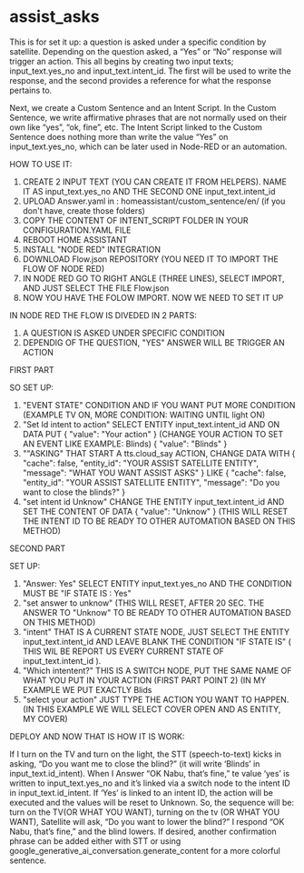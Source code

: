 # assist_asks
This is for set it up: a question is asked under a specific condition by satellite. Depending on the question asked, a “Yes” or “No” response will trigger an action.
This all begins by creating two input texts;  input_text.yes_no and input_text.intent_id. The first will be used to write the response, and the second provides a reference for what the response pertains to.

Next, we create a Custom Sentence and an Intent Script. In the Custom Sentence, we write affirmative phrases that are not normally used on their own like “yes”, “ok, fine”, etc. The Intent Script linked to the Custom Sentence does nothing more than write the value “Yes” on input_text.yes_no, which can be later used in Node-RED or an automation.


HOW TO USE IT:

1) CREATE 2 INPUT TEXT (YOU CAN CREATE IT FROM HELPERS). NAME IT AS input_text.yes_no AND THE SECOND ONE input_text.intent_id
2) UPLOAD Answer.yaml in : homeassistant/custom_sentence/en/ (if you don't have, create those folders)
3) COPY THE CONTENT OF INTENT_SCRIPT FOLDER IN YOUR CONFIGURATION.YAML FILE
4) REBOOT HOME ASSISTANT
5) INSTALL "NODE RED" INTEGRATION
6) DOWNLOAD Flow.json REPOSITORY (YOU NEED IT TO IMPORT THE FLOW OF NODE RED)
7) IN NODE RED GO TO RIGHT ANGLE (THREE LINES), SELECT IMPORT, AND JUST SELECT THE FILE Flow.json
8) NOW YOU HAVE THE FOLOW IMPORT. NOW WE NEED TO SET IT UP 

IN NODE RED THE FLOW IS DIVEDED IN 2 PARTS: 
1) A QUESTION IS ASKED UNDER SPECIFIC CONDITION
2) DEPENDIG OF THE QUESTION, "YES" ANSWER WILL BE TRIGGER AN ACTION

FIRST PART

SO SET UP:
1) "EVENT STATE" CONDITION AND IF YOU WANT PUT MORE CONDITION (EXAMPLE TV ON, MORE CONDITION: WAITING UNTIL light ON)
2) "Set Id intent to action" SELECT ENTITY input_text.intent_id AND ON DATA PUT {   "value": "Your action" } (CHANGE YOUR ACTION TO SET AN EVENT LIKE EXAMPLE: Blinds) {   "value": "Blinds" }
3) ""ASKING" THAT START A tts.cloud_say ACTION, CHANGE DATA WITH {   "cache": false,   "entity_id": "YOUR ASSIST SATELLITE ENTITY",   "message": "WHAT YOU WANT ASSIST ASKS" } LIKE {   "cache": false,   "entity_id": "YOUR ASSIST SATELLITE ENTITY",   "message": "Do you want to close the blinds?" }
4) "set intent id Unknow" CHANGE THE ENTITY input_text.intent_id AND SET THE CONTENT OF DATA {   "value": "Unknow" } (THIS WILL RESET THE INTENT ID TO BE READY TO OTHER AUTOMATION BASED ON THIS METHOD)


SECOND PART

SET UP:
1) "Answer: Yes" SELECT ENTITY input_text.yes_no AND THE CONDITION MUST BE "IF STATE IS : Yes"
2) "set answer to unknow" (THIS WILL RESET, AFTER 20 SEC. THE ANSWER TO "Unknow" TO BE READY TO OTHER AUTOMATION BASED ON THIS METHOD)
3) "intent" THAT IS A CURRENT STATE NODE, JUST SELECT THE ENTITY input_text.intent_id AND LEAVE BLANK THE CONDITION "IF STATE IS" ( THIS WIL BE REPORT US EVERY CURRENT STATE OF  input_text.intent_id ).
4) "Which intentent?" THIS IS A SWITCH NODE, PUT THE SAME NAME OF WHAT YOU PUT IN YOUR ACTION (FIRST PART POINT 2) (IN MY EXAMPLE WE PUT EXACTLY Blids
5) "select your action" JUST TYPE THE ACTION YOU WANT TO HAPPEN. (IN THIS EXAMPLE WE WILL SELECT COVER OPEN AND AS ENTITY, MY COVER) 

DEPLOY AND NOW THAT IS HOW IT IS WORK:

If I turn on the TV and turn on the light, the STT (speech-to-text) kicks in asking, “Do you want me to close the blind?” (it will write ‘Blinds’ in input_text.id_intent). 
When I Answer “OK Nabu, that’s fine,” te value ‘yes’ is written to input_text.yes_no and it’s linked via a switch node to the intent ID in input_text.id_intent. If ‘Yes’ is linked to an intent ID, the action will be executed and the values will be reset to Unknown. So, the sequence will be: turn on the TV(OR WHAT YOU WANT), turning on the tv (OR WHAT YOU WANT), Satellite will ask, “Do you want  to lower the blind?” I respond “OK Nabu, that’s fine,” and the blind lowers. If desired, another confirmation phrase can be added either with STT or using google_generative_ai_conversation.generate_content for a more colorful sentence.

